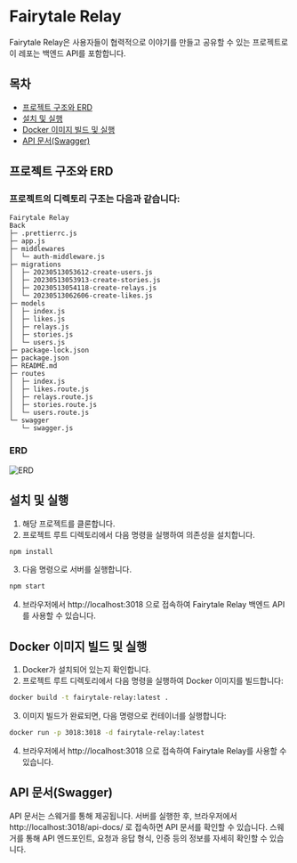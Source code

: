 # Fairytale Relay

Fairytale Relay은 사용자들이 협력적으로 이야기를 만들고 공유할 수 있는 프로젝트로 이 레포는 백엔드 API를 포함합니다.

## 목차
- [프로젝트 구조와 ERD](#프로젝트-구조와-erd)
- [설치 및 실행](#설치-및-실행)
- [Docker 이미지 빌드 및 실행](#docker-이미지-빌드-및-실행)
- [API 문서(Swagger)](#api-문서(Swagger))

## 프로젝트 구조와 ERD

### 프로젝트의 디렉토리 구조는 다음과 같습니다:

```
Fairytale Relay
Back
├─ .prettierrc.js
├─ app.js
├─ middlewares
│  └─ auth-middleware.js
├─ migrations
│  ├─ 20230513053612-create-users.js
│  ├─ 20230513053913-create-stories.js
│  ├─ 20230513054118-create-relays.js
│  └─ 20230513062606-create-likes.js
├─ models
│  ├─ index.js
│  ├─ likes.js
│  ├─ relays.js
│  ├─ stories.js
│  └─ users.js
├─ package-lock.json
├─ package.json
├─ README.md
├─ routes
│  ├─ index.js
│  ├─ likes.route.js
│  ├─ relays.route.js
│  ├─ stories.route.js
│  └─ users.route.js
└─ swagger
   └─ swagger.js
```

### ERD
![ERD](https://github.com/relayfairytale/Back/blob/main/ERD_Fairytale_Relay.png)

## 설치 및 실행

1. 해당 프로젝트를 클론합니다.
2. 프로젝트 루트 디렉토리에서 다음 명령을 실행하여 의존성을 설치합니다.
```bash
npm install
```

3. 다음 명령으로 서버를 실행합니다.
```bash
npm start
```

4. 브라우저에서 http://localhost:3018 으로 접속하여 Fairytale Relay 백엔드 API를 사용할 수 있습니다.

## Docker 이미지 빌드 및 실행
1. Docker가 설치되어 있는지 확인합니다.
2. 프로젝트 루트 디렉토리에서 다음 명령을 실행하여 Docker 이미지를 빌드합니다:
```bash
docker build -t fairytale-relay:latest .
```
3. 이미지 빌드가 완료되면, 다음 명령으로 컨테이너를 실행합니다:
```bash
docker run -p 3018:3018 -d fairytale-relay:latest
```
4. 브라우저에서 http://localhost:3018 으로 접속하여 Fairytale Relay를 사용할 수 있습니다.

## API 문서(Swagger)

API 문서는 스웨거를 통해 제공됩니다. 서버를 실행한 후, 브라우저에서 http://localhost:3018/api-docs/ 로 접속하면 API 문서를 확인할 수 있습니다. 스웨거를 통해 API 엔드포인트, 요청과 응답 형식, 인증 등의 정보를 자세히 확인할 수 있습니다.
